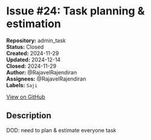 # Issue #24: Task planning & estimation

**Repository:** admin_task  
**Status:** Closed  
**Created:** 2024-11-29  
**Updated:** 2024-12-14  
**Closed:** 2024-11-29  
**Author:** @RajavelRajendiran  
**Assignees:** @RajavelRajendiran  
**Labels:** `Saji`  

[View on GitHub](https://github.com/Simtestlab/admin_task/issues/24)

## Description

DOD: need to plan & estimate everyone task 